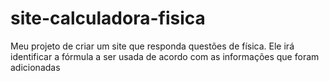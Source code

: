 # site-calculadora-fisica
Meu projeto de criar um site que responda questões de física. Ele irá identificar a fórmula a ser usada  de acordo com as informações que foram adicionadas

